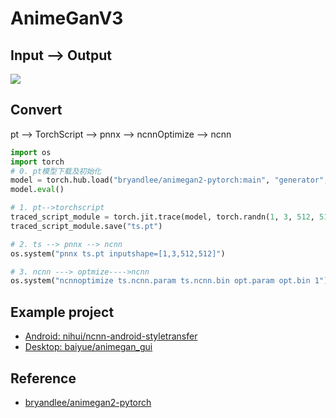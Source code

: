 # AnimeGanV3

## Input --> Output

![](https://user-images.githubusercontent.com/26464535/142294796-54394a4a-a566-47a1-b9ab-4e715b901442.gif)

## Convert 

pt --> TorchScript --> pnnx --> ncnnOptimize --> ncnn

```python
import os
import torch
# 0. pt模型下载及初始化
model = torch.hub.load("bryandlee/animegan2-pytorch:main", "generator", pretrained="face_paint_512_v2")
model.eval()

# 1. pt-->torchscript
traced_script_module = torch.jit.trace(model, torch.randn(1, 3, 512, 512))
traced_script_module.save("ts.pt")

# 2. ts --> pnnx --> ncnn
os.system("pnnx ts.pt inputshape=[1,3,512,512]")

# 3. ncnn ---> optmize---->ncnn
os.system("ncnnoptimize ts.ncnn.param ts.ncnn.bin opt.param opt.bin 1")  # 数字0 代表fp32 ；1代表fp16
```

## Example project

- [Android: nihui/ncnn-android-styletransfer](https://github.com/nihui/ncnn-android-styletransfer)
- [Desktop: baiyue/animegan_gui](https://github.com/Baiyuetribe/paper2gui/blob/main/Style%20Transfer/animegan_gui.md)  

## Reference

- [bryandlee/animegan2-pytorch](https://github.com/bryandlee/animegan2-pytorch)


